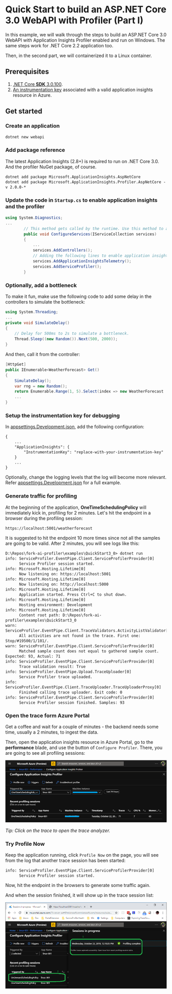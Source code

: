 # Quick Start to build an ASP.NET Core 3.0 WebAPI with Profiler (Part I)

In this example, we will walk through the steps to build an ASP.NET Core 3.0 WebAPI with Application Insights Profiler enabled and run on Windows. The same steps work for .NET Core 2.2 application too.

Then, in the second part, we will containerized it to a Linux container.

## Prerequisites

1. [.NET Core **SDK** 3.0.100](https://dotnet.microsoft.com/download).
1. [An instrumentation key](https://docs.microsoft.com/en-us/azure/azure-monitor/app/create-new-resource) associated with a valid application insights resource in Azure.

## Get started

### Create an application

```shell
dotnet new webapi
```

### Add package reference

The latest Application Insights (2.8+) is required to run on .NET Core 3.0. And the profiler NuGet package, of course.

```shell
dotnet add package Microsoft.ApplicationInsights.AspNetCore
dotnet add package Microsoft.ApplicationInsights.Profiler.AspNetCore -v 2.0.0-*
```

### Update the code in `Startup.cs` to enable application insights and the profiler

```csharp
using System.Diagnostics;
...
        // This method gets called by the runtime. Use this method to add services to the container.
        public void ConfigureServices(IServiceCollection services)
        {
            ...
            services.AddControllers();
            // Adding the following lines to enable application insights and profiler.
            services.AddApplicationInsightsTelemetry();
            services.AddServiceProfiler();
        }
```

### Optionally, add a bottleneck

To make it fun, make use the following code to add some delay in the controllers to simulate the bottleneck:

```csharp
using System.Threading;
...
private void SimulateDelay()
{
    // Delay for 500ms to 2s to simulate a bottleneck.
    Thread.Sleep((new Random()).Next(500, 2000));
}
```

And then, call it from the controller:

```csharp
[HttpGet]
public IEnumerable<WeatherForecast> Get()
{
    SimulateDelay();
    var rng = new Random();
    return Enumerable.Range(1, 5).Select(index => new WeatherForecast
    ...
}
```

### Setup the instrumentation key for debugging

In [appsettings.Development.json](./appsettings.Development.json), add the following configuration:

```jsonc
{
    ...
    "ApplicationInsights": {
        "InstrumentationKey": "replace-with-your-instrumentation-key"
    }
    ...
}
```

Optionally, change the logging levels that the log will become more relevant. Refer [appsettings.Development.json](./appsettings.Development.json) for a full example.

### Generate traffic for profiling

At the beginning of the application, **OneTimeSchedulingPolicy** will immediately kick in, profiling for 2 minutes. Let's hit the endpoint in a browser during the profiling session:

```shell
https://localhost:5001/weatherforecast
```

It is suggested to hit the endpoint 10 more times since not all the samples are going to be valid. After 2 minutes, you will see logs like this:

```log
D:\Repos\fork-ai-profiler\examples\QuickStart3_0> dotnet run
info: ServiceProfiler.EventPipe.Client.ServiceProfilerProvider[0]
      Service Profiler session started.
info: Microsoft.Hosting.Lifetime[0]
      Now listening on: https://localhost:5001
info: Microsoft.Hosting.Lifetime[0]
      Now listening on: http://localhost:5000
info: Microsoft.Hosting.Lifetime[0]
      Application started. Press Ctrl+C to shut down.
info: Microsoft.Hosting.Lifetime[0]
      Hosting environment: Development
info: Microsoft.Hosting.Lifetime[0]
      Content root path: D:\Repos\fork-ai-profiler\examples\QuickStart3_0
warn: ServiceProfiler.EventPipe.Client.TraceValidators.ActivityListValidator[0]
      All activities are not found in the trace. First one: Stop/#19500/1/101/.
warn: ServiceProfiler.EventPipe.Client.ServiceProfilerProvider[0]
      Matched sample count does not equal to gathered sample count. Expected: 93, Actual: 71
info: ServiceProfiler.EventPipe.Client.ServiceProfilerProvider[0]
      Trace validation result: True
info: ServiceProfiler.EventPipe.Upload.TraceUploader[0]
      Service Profiler trace uploaded.
info: ServiceProfiler.EventPipe.Client.TraceUploader.TraceUploaderProxy[0]
      Finished calling trace uploader. Exit code: 0
info: ServiceProfiler.EventPipe.Client.ServiceProfilerProvider[0]
      Service Profiler session finished. Samples: 93
```

### Open the trace form Azure Portal

Get a coffee and wait for a couple of minutes - the backend needs some time, usually a 2 minutes, to ingest the data.

Then, open the application insights resource in Azure Portal, go to the **performance** blade, and use the button of `Configure Profiler`. There, you are going to see all profiling sessions:

![Profiler Trace Sessions](../../media/OneTimeProfilerTrace.png)

_Tip: Click on the trace to open the trace analyzer._

### Try Profile Now

Keep the application running, click `Profile Now` on the page, you will see from the log that another trace session has been started:

```log
info: ServiceProfiler.EventPipe.Client.ServiceProfilerProvider[0]
      Service Profiler session started.
```

Now, hit the endpoint in the browsers to generate some traffic again.

And when the session finished, it will show up in the trace session list:

![Profile Trace Sessions with Profile Now](../../media/OnDemandProfilerTrace.png)
